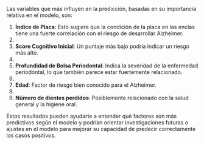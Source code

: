 Las variables que más influyen en la predicción, basadas en su importancia relativa en el modelo, son:

1. **Índice de Placa**: Esto sugiere que la condición de la placa en las encías tiene una fuerte correlación con el riesgo de desarrollar Alzheimer.
2. 
3. **Score Cognitivo Inicial**: Un puntaje más bajo podría indicar un riesgo más alto.
4. 
5. **Profundidad de Bolsa Periodontal**: Indica la severidad de la enfermedad periodontal, lo que también parece estar fuertemente relacionado.
6. 
7. **Edad**: Factor de riesgo bien conocido para el Alzheimer.
8. 
9. **Número de dientes perdidos**: Posiblemente relacionado con la salud general y la higiene oral.

Estos resultados pueden ayudarte a entender qué factores son más predictivos según el modelo y podrían orientar investigaciones futuras o ajustes en el modelo para mejorar su capacidad de predecir correctamente los casos positivos.

